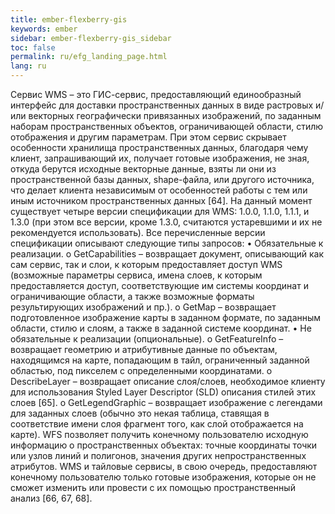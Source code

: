 ```yaml
---
title: ember-flexberry-gis
keywords: ember
sidebar: ember-flexberry-gis_sidebar
toc: false
permalink: ru/efg_landing_page.html
lang: ru
---
```


Сервис WMS – это ГИС-сервис, предоставляющий единообразный интерфейс для доставки пространственных данных в виде растровых и/или векторных географически привязанных изображений, по заданным наборам пространственных объектов, ограничивающей области, стилю отображения и другим параметрам. При этом сервис скрывает особенности хранилища пространственных данных, благодаря чему клиент, запрашивающий их, получает готовые изображения, не зная, откуда берутся исходные векторные данные, взяты ли они из пространственной базы данных, shape-файла, или другого источника, что делает клиента независимым от особенностей работы с тем или иным источником пространственных данных [64].
На данный момент существует четыре версии спецификации для WMS: 1.0.0, 1.1.0, 1.1.1, и 1.3.0 (при этом все версии, кроме 1.3.0, считаются устаревшими и их не рекомендуется использовать).
Все перечисленные версии спецификации описывают следующие типы запросов:
•	Обязательные к реализации.
o	GetCapabilities – возвращает документ, описывающий как сам сервис, так и слои, к которым предоставляет доступ WMS (возможные параметры сервиса, имена слоев, к которым предоставляется доступ, соответствующие им системы координат и ограничивающие области, а также возможные форматы результирующих изображений и пр.).
o	GetMap – возвращает подготовленное изображение карты в заданном формате, по заданным области, стилю и слоям, а также в заданной системе координат.
•	Не обязательные к реализации (опциональные).
o	GetFeatureInfo – возвращает геометрию и атрибутивные данные по объектам, находящимся на карте, попадающим в тайл, ограниченный заданной областью, под пикселем с определенными координатами.
o	DescribeLayer – возвращает описание слоя/слоев, необходимое клиенту для использования Styled Layer Descriptor (SLD) описания стилей этих слоев [65].
o	GetLegendGraphic – возвращает изображение с легендами для заданных слоев (обычно это некая таблица, ставящая в соответствие имени слоя фрагмент того, как слой отображается на карте).
WFS позволяет получить конечному пользователю исходную информацию о пространственных объектах: точные координаты точки или узлов линий и полигонов, значения других непространственных атрибутов. WMS и тайловые сервисы, в свою очередь, предоставляют конечному пользователю только готовые изображения, которые он не сможет изменить или провести с их помощью пространственный анализ [66, 67, 68].
